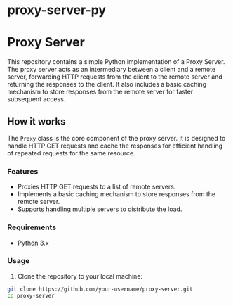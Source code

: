# proxy-server-py
# Proxy Server

This repository contains a simple Python implementation of a Proxy Server. The proxy server acts as an intermediary between a client and a remote server, forwarding HTTP requests from the client to the remote server and returning the responses to the client. It also includes a basic caching mechanism to store responses from the remote server for faster subsequent access.

## How it works

The `Proxy` class is the core component of the proxy server. It is designed to handle HTTP GET requests and cache the responses for efficient handling of repeated requests for the same resource.

### Features

- Proxies HTTP GET requests to a list of remote servers.
- Implements a basic caching mechanism to store responses from the remote server.
- Supports handling multiple servers to distribute the load.

### Requirements

- Python 3.x

### Usage

1. Clone the repository to your local machine:

```bash
git clone https://github.com/your-username/proxy-server.git
cd proxy-server
